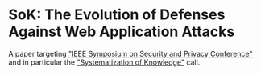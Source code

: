 SoK: The Evolution of Defenses Against Web Application Attacks
====

A paper targeting ["IEEE Symposium on Security and Privacy Conference"](http://www.ieee-security.org/TC/SP2015/) and in particular
the ["Systematization of Knowledge"](http://www.ieee-security.org/TC/SP2015/cfpapers.html) call.
